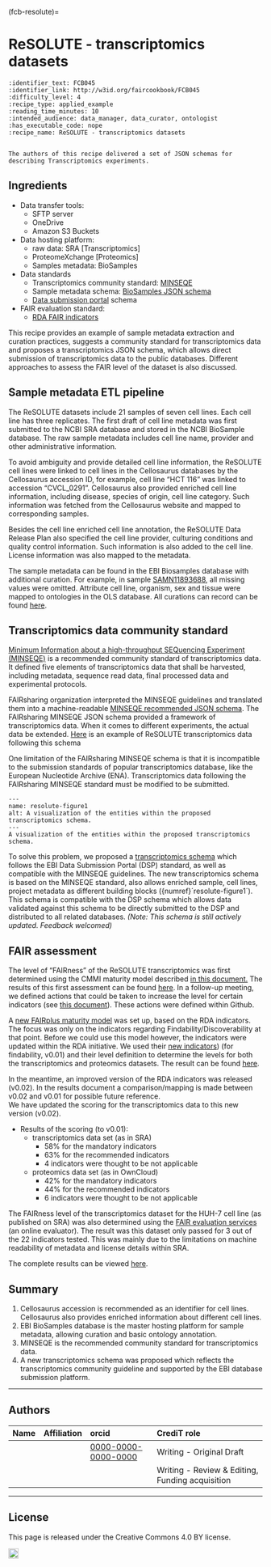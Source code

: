 (fcb-resolute)=
# ReSOLUTE - transcriptomics datasets

<!--
TODO clarify authors
TODO make referenced Google Drive documents available
-->

````{panels_fairplus}
:identifier_text: FCB045
:identifier_link: http://w3id.org/faircookbook/FCB045
:difficulty_level: 4
:recipe_type: applied_example
:reading_time_minutes: 10
:intended_audience: data_manager, data_curator, ontologist
:has_executable_code: nope
:recipe_name: ReSOLUTE - transcriptomics datasets
```` 


````{admonition} Editor's summary

The authors of this recipe delivered a set of JSON schemas for describing Transcriptomics experiments. 
````


## Ingredients

*   Data transfer tools: 
    *   SFTP server
    *   OneDrive
    *   Amazon S3 Buckets
*   Data hosting platform: 
    *   raw data: SRA [Transcriptomics]
    *   ProteomeXchange [Proteomics]
    *   Samples metadata: BioSamples
*   Data standards
    *   Transcriptomics community standard: [MINSEQE](http://fged.org/projects/minseqe/)
    *   Sample metadata schema: [BioSamples JSON schema](https://github.com/EBIBioSamples/biosamples-v4/blob/dev/webapps/core/src/main/resources/schemas/core/sample.json)
    *   [Data submission portal](https://www.ebi.ac.uk/submission/) schema
*   FAIR evaluation standard: 
    *   [RDA FAIR indicators](https://github.com/RDA-FAIR/FAIR-data-maturity-model-WG/tree/master/results%20of%20preliminary%20analysis)

This recipe provides an example of sample metadata extraction and curation practices, suggests a community standard for transcriptomics data and proposes a transcriptomics JSON schema, which allows direct submission of transcriptomics data to the public databases. Different approaches to assess the FAIR level of the dataset is also discussed.


## Sample metadata ETL pipeline

The ReSOLUTE datasets include 21 samples of seven cell lines. Each cell line has three replicates. The first draft of cell line metadata was first submitted to the NCBI SRA database and stored in the NCBI BioSample database. The raw sample metadata includes cell line name, provider and other administrative information.

To avoid ambiguity and provide detailed cell line information, the ReSOLUTE cell lines were linked to cell lines in the Cellosaurus databases by the Cellosaurus accession ID, for example, cell line “HCT 116” was linked to accession “CVCL_0291”. Cellosaurus also provided enriched cell line information, including disease, species of origin, cell line category. Such information was fetched from the Cellosaurus website and mapped to corresponding samples. 

Besides the cell line enriched cell line annotation, the ReSOLUTE Data Release Plan also specified the cell line provider, culturing conditions and quality control information. Such information is also added to the cell line. License information was also mapped to the metadata.

The sample metadata can be found in the EBI Biosamples database with additional curation. For example, in sample [SAMN11893688](https://www.ebi.ac.uk/biosamples/samples/SAMN11893688), all missing values were omitted. Attribute cell line, organism, sex and tissue were mapped to ontologies in the OLS database. All curations can record can be found [here](https://www.ebi.ac.uk/biosamples/samples/SAMN11893688/curationlinks). 


## Transcriptomics data community standard

[Minimum Information about a high-throughput SEQuencing Experiment (MINSEQE)](http://fged.org/projects/minseqe/) is a recommended community standard of transcriptomics data. It defined five elements of transcriptomics data that shall be harvested, including metadata, sequence read data, final processed data and experimental protocols. 

FAIRsharing organization interpreted the MINSEQE guidelines and translated them into a machine-readable [MINSEQE recommended JSON schema](https://github.com/FAIRsharing/mircat/tree/master/minseqe). The FAIRsharing MINSEQE JSON schema provided a framework of transcriptomics data. When it comes to different experiments, the actual data be extended. [Here](https://raw.githubusercontent.com/ebi-ait/FAIRPlus/master/RESOLUTE/transcriptomics/data/RESOLUTE_transcriptomics_metadata_MINSEQE.json) is an example of ReSOLUTE transcriptomics data following this schema

One limitation of the FAIRsharing MINSEQE schema is that it is incompatible to the submission standards of popular transcriptomics database, like the European Nucleotide Archive (ENA). Transcriptomics data following the FAIRsharing MINSEQE standard must be modified to be submitted. 



```{figure} resolute.md-figure1.png
---
name: resolute-figure1
alt: A visualization of the entities within the proposed transcriptomics schema.
---
A visualization of the entities within the proposed transcriptomics schema.
```

To solve this problem, we proposed a [transcriptomics schema](https://github.com/ebi-ait/FAIRPlus/tree/master/schemas/transcriptomics_schema) which follows the EBI Data Submission Portal (DSP) standard, as well as compatible with the MINSEQE guidelines. The new transcriptomics schema is based on the MINSEQE standard, also allows enriched sample, cell lines, project metadata as different building blocks ({numref}´resolute-figure1´). This schema is compatible with the DSP schema which allows data validated against this schema to be directly submitted to the DSP and distributed to all related databases. _(Note: This schema is still actively updated. Feedback welcomed)_


## FAIR assessment 

The level of “FAIRness” of the ReSOLUTE transcriptomics was first determined using the CMMI maturity model described [in this document.](https://docs.google.com/document/d/1URLfNpBYkCrICpizKZJ7NE29FddNNcoR0T0o_SQza7U/edit#heading=h.w0g0276fq5i6) The results of this first assessment can be found [here](https://docs.google.com/document/d/1Q_Su8kY9uNYfCV30jSIoWNdeV8GxA_DTGAcGOSZscQM/edit?usp=sharing). In a follow-up meeting, we defined actions that could be taken to increase the level for certain indicators (see [this document](https://docs.google.com/document/d/1yYDcUvyXzYLfq9NZX23tbgIjCSOenSURjcRj61FMdzQ/edit?usp=sharing)). These actions were defined within Github.

A [new FAIRplus maturity model](https://docs.google.com/spreadsheets/d/11-jDoMbuxw8Nreurk7yKzk3EHJ54APAQnBl6VTKZPBk/edit#gid=1559176954) was set up, based on the RDA indicators. The focus was only on the indicators regarding Findability/Discoverability at that point. Before we could use this model however, the indicators were updated within the RDA initiative. We used their [new indicators](https://docs.google.com/spreadsheets/d/1mkjElFrTBPBH0QViODexNur0xNGhJqau0zkL4w8RRAw/edit?usp=sharing)) (for findability, v0.01) and their level definition to determine the levels for both the transcriptomics and proteomics datasets. The result can be found [here](https://docs.google.com/spreadsheets/d/1abQ5_sOmBWbxAZhQVEUxQ_ybI1yTi0t-tJAVY5J5VY8/edit?usp=sharing).

In the meantime, an improved version of the RDA indicators was released (v0.02). In the results document a comparison/mapping is made between v0.02 and v0.01 for possible future reference. \
We have updated the scoring for the transcriptomics data to this new version (v0.02).


*   Results of the scoring (to v0.01):
    *   transcriptomics data set (as in SRA)
        *   58% for the mandatory indicators
        *   63% for the recommended indicators
        *   4 indicators were thought to be not applicable
    *   proteomics data set (as in OwnCloud)
        *   42% for the mandatory indicators
        *   44% for the recommended indicators
        *   6 indicators were thought to be not applicable

The FAIRness level of the transcriptomics dataset for the HUH-7 cell line (as published on SRA) was also determined using the [FAIR evaluation services](https://fairsharing.github.io/FAIR-Evaluator-FrontEnd/#!/#%2F!) (an online evaluator). The result was this dataset only passed for 3 out of the 22 indicators tested. This was mainly due to the limitations on machine readability of metadata and license details within SRA. 

The complete results can be viewed <a href="https://fairsharing.github.io/FAIR-Evaluator-FrontEnd/#!/evaluations/170">here</a>. 


## Summary


1. Cellosaurus accession is recommended as an identifier for cell lines. Cellosaurus also provides enriched information about different cell lines.
2. EBI BioSamples database is the master hosting platform for sample metadata, allowing curation and basic ontology annotation. 
3. MINSEQE is the recommended community standard for transcriptomics data. 
4. A new transcriptomics schema was proposed which reflects the transcriptomics community guideline and supported by the EBI database submission platform.


---
## Authors

| Name | Affiliation  | orcid | CrediT role  |
| :------------- | :------------- | :------------- |:------------- |
|  |  | [0000-0000-0000-0000](https://orcid.org/orcid.org/0000-0000-0000-0000) | Writing - Original Draft |
|  |  | | Writing - Review & Editing, Funding acquisition | 

---

## License

This page is released under the Creative Commons 4.0 BY license.

<a href="https://creativecommons.org/licenses/by/4.0/"><img src="https://mirrors.creativecommons.org/presskit/buttons/80x15/png/by.png" height="20"/></a>